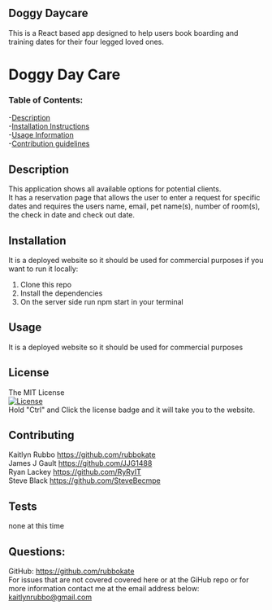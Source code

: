 ## Doggy Daycare 
This is a React based app designed to help users book boarding and training dates for their four legged loved ones. 
# Doggy Day Care

   ### Table of Contents:
  -[Description](#Description)      
  -[Installation Instructions](#Installation)    
  -[Usage Information](#Usage)    
  -[Contribution guidelines](#Contributing)    
  ## Description    
  This application shows all available options for potential clients.   
  It has a reservation page that allows the user to enter a request for specific dates and requires the users name, email, pet name(s), number of room(s), the check in date and check out date.
  ## Installation    
  It is a deployed website so it should be used for commercial purposes 
  if you want to run it locally:
1. Clone this repo 
2. Install the dependencies
3. On the server side run npm start in your terminal 
  ## Usage    
  It is a deployed website so it should be used for commercial purposes   
  ## License   
  The MIT License    
  [![License](https://img.shields.io/badge/License-Apache%202.0-blue.svg)](https://opensource.org/licenses/Apache-2.0)   
  Hold "Ctrl" and Click the license badge and it will take you to the website.     
  ## Contributing 
  Kaitlyn Rubbo https://github.com/rubbokate   
  James J Gault https://github.com/JJG1488    
  Ryan Lackey   https://github.com/RyRyIT      
  Steve Black https://github.com/SteveBecmpe     
  ## Tests       
  none at this time    
  ## Questions: 
  GitHub: https://github.com/rubbokate   
  For issues that are not covered covered here or at the GiHub repo or for more information contact me at the email address below:   
  kaitlynrubbo@gmail.com
